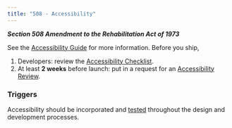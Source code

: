 ```yaml
---
title: "508 - Accessibility"
---
```


***Section 508 Amendment to the Rehabilitation Act of 1973***

See the [Accessibility Guide](https://accessibility.18f.gov/) for more information. Before you ship,

1. Developers: review the [Accessibility Checklist](https://accessibility.18f.gov/checklist/).
1. At least **2 weeks** before launch: put in a request for an [Accessibility Review](https://github.com/18F/Accessibility_Reviews).

### Triggers

Accessibility should be incorporated and [tested](https://accessibility.18f.gov/tools/) throughout the design and development processes.
